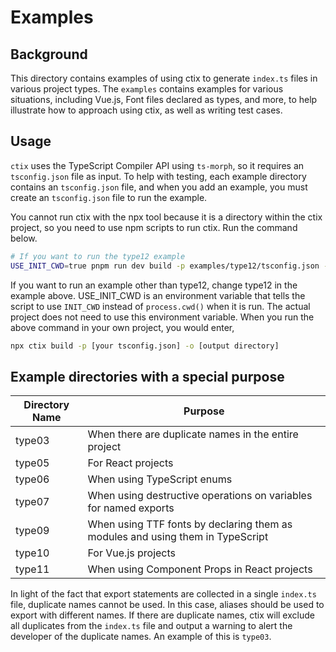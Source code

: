 # Examples

## Background

This directory contains examples of using ctix to generate `index.ts` files in various project types. The `examples` contains examples for various situations, including Vue.js, Font files declared as types, and more, to help illustrate how to approach using ctix, as well as writing test cases.

## Usage

`ctix` uses the TypeScript Compiler API using `ts-morph`, so it requires an `tsconfig.json` file as input. To help with testing, each example directory contains an `tsconfig.json` file, and when you add an example, you must create an `tsconfig.json` file to run the example.

You cannot run ctix with the npx tool because it is a directory within the ctix project, so you need to use npm scripts to run ctix. Run the command below.

```bash
# If you want to run the type12 example
USE_INIT_CWD=true pnpm run dev build -p examples/type12/tsconfig.json -o examples/type12
```

If you want to run an example other than type12, change type12 in the example above. USE_INIT_CWD is an environment variable that tells the script to use `INIT_CWD` instead of `process.cwd()` when it is run. The actual project does not need to use this environment variable. When you run the above command in your own project, you would enter,

```bash
npx ctix build -p [your tsconfig.json] -o [output directory]
```

## Example directories with a special purpose

| Directory Name | Purpose                                                                        |
| -------------- | ------------------------------------------------------------------------------ |
| type03         | When there are duplicate names in the entire project                           |
| type05         | For React projects                                                             |
| type06         | When using TypeScript enums                                                    |
| type07         | When using destructive operations on variables for named exports               |
| type09         | When using TTF fonts by declaring them as modules and using them in TypeScript |
| type10         | For Vue.js projects                                                            |
| type11         | When using Component Props in React projects                                   |

In light of the fact that export statements are collected in a single `index.ts` file, duplicate names cannot be used. In this case, aliases should be used to export with different names. If there are duplicate names, ctix will exclude all duplicates from the `index.ts` file and output a warning to alert the developer of the duplicate names. An example of this is `type03`.
